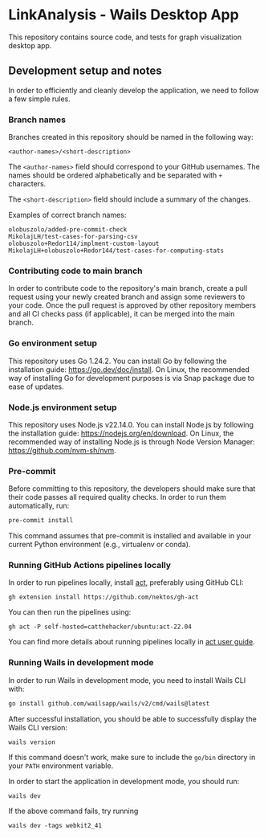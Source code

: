 # LinkAnalysis - Wails Desktop App
This repository contains source code, and tests for graph visualization desktop app.

## Development setup and notes
In order to efficiently and cleanly develop the application, we need to follow a few simple rules.

### Branch names
Branches created in this repository should be named in the following way:

`<author-names>/<short-description>`

The `<author-names>` field should correspond to your GitHub usernames. The names should be ordered alphabetically and be separated with `+` characters.

The `<short-description>` field should include a summary of the changes.

Examples of correct branch names:
```
olobuszolo/added-pre-commit-check
MikolajLH/test-cases-for-parsing-csv
olobuszolo+Redor114/implment-custom-layout
MikolajLH+olobuszolo+Redor144/test-cases-for-computing-stats
```

### Contributing code to main branch
In order to contribute code to the repository's main branch, create a pull request using your newly created branch and assign some reviewers to your code. Once the pull request is approved by other repository members and all CI checks pass (if applicable), it can be merged into the main branch.

### Go environment setup
This repository uses Go 1.24.2. You can install Go by following the installation guide: https://go.dev/doc/install. On Linux, the recommended way of installing Go for development purposes is via Snap package due to ease of updates.

### Node.js environment setup
This repository uses Node.js v22.14.0. You can install Node.js by following the installation guide: https://nodejs.org/en/download. On Linux, the recommended way of installing Node.js is through Node Version Manager: https://github.com/nvm-sh/nvm.

### Pre-commit
Before committing to this repository, the developers should make sure that their code passes all required quality checks. In order to run them automatically, run:
```sh
pre-commit install
```

This command assumes that pre-commit is installed and available in your current Python environment (e.g., virtualenv or conda).

### Running GitHub Actions pipelines locally
In order to run pipelines locally, install [act](https://github.com/nektos/act), preferably using GitHub CLI:
```
gh extension install https://github.com/nektos/gh-act
```

You can then run the pipelines using:
```
gh act -P self-hosted=catthehacker/ubuntu:act-22.04
```

You can find more details about running pipelines locally in [act user guide](https://nektosact.com/).

### Running Wails in development mode
In order to run Wails in development mode, you need to install Wails CLI with:
``` bash
go install github.com/wailsapp/wails/v2/cmd/wails@latest
```

After successful installation, you should be able to successfully display the Wails CLI version:
```
wails version
```

If this command doesn't work, make sure to include the `go/bin` directory in your `PATH` environment variable.

In order to start the application in development mode, you should run:
```
wails dev
```

If the above command fails, try running
```
wails dev -tags webkit2_41  
```
